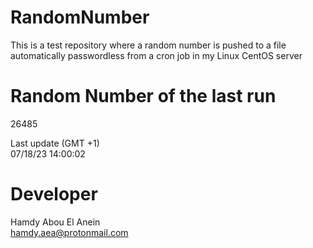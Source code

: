 # RandomNumber    
This is a test repository where a random number is pushed to a file automatically passwordless from a cron job in my Linux CentOS server    
# Random Number of the last run   
26485
      
Last update (GMT +1)    
07/18/23 14:00:02
# Developer    
Hamdy Abou El Anein   
hamdy.aea@protonmail.com
